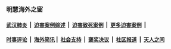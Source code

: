 
### 明慧海外之窗

####  [武汉肺炎](indexes/365.md?t=01170600) &nbsp;|&nbsp;  [迫害案例综述](indexes/328.md?t=01170600) &nbsp;|&nbsp; [迫害致死案例](indexes/277.md?t=01170600)  &nbsp;|&nbsp; [更多迫害案例](indexes/81.md?t=01170600)  &nbsp;|&nbsp; 
####  [时事评论](indexes/251.md?t=01170600) &nbsp;|&nbsp; [海外简讯](indexes/245.md?t=01170600)&nbsp;|&nbsp;  [社会支持](indexes/140.md?t=01170600) &nbsp;|&nbsp; [褒奖决议](indexes/282.md?t=01170600) &nbsp;|&nbsp; [社区报道](indexes/91.md?t=01170600)  &nbsp;|&nbsp; [天人之间](indexes/78.md?t=01170600) 

